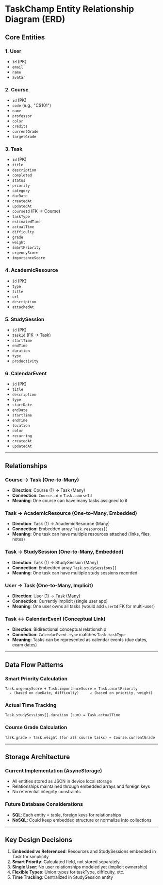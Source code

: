 # TaskChamp Entity Relationship Diagram (ERD)

## Core Entities

### 1. **User**
- `id` (PK)
- `email`
- `name` 
- `avatar`

### 2. **Course**
- `id` (PK)
- `code` (e.g., "CS101")
- `name`
- `professor`
- `color`
- `credits`
- `currentGrade`
- `targetGrade`

### 3. **Task**
- `id` (PK)
- `title`
- `description`
- `completed`
- `status`
- `priority`
- `category`
- `dueDate`
- `createdAt`
- `updatedAt`
- `courseId` (FK → Course)
- `taskType`
- `estimatedTime`
- `actualTime`
- `difficulty`
- `grade`
- `weight`
- `smartPriority`
- `urgencyScore`
- `importanceScore`

### 4. **AcademicResource**
- `id` (PK)
- `type`
- `title`
- `url`
- `description`
- `attachedAt`

### 5. **StudySession**
- `id` (PK)
- `taskId` (FK → Task)
- `startTime`
- `endTime`
- `duration`
- `type`
- `productivity`

### 6. **CalendarEvent**
- `id` (PK)
- `title`
- `description`
- `type`
- `startDate`
- `endDate`
- `startTime`
- `endTime`
- `location`
- `color`
- `recurring`
- `createdAt`
- `updatedAt`

---

## Relationships

### **Course → Task** (One-to-Many)
- **Direction**: Course (1) → Task (Many)
- **Connection**: `Course.id` = `Task.courseId`
- **Meaning**: One course can have many tasks assigned to it

### **Task → AcademicResource** (One-to-Many, Embedded)
- **Direction**: Task (1) → AcademicResource (Many)
- **Connection**: Embedded array `Task.resources[]`
- **Meaning**: One task can have multiple resources attached (links, files, notes)

### **Task → StudySession** (One-to-Many, Embedded)
- **Direction**: Task (1) → StudySession (Many) 
- **Connection**: Embedded array `Task.studySessions[]`
- **Meaning**: One task can have multiple study sessions recorded

### **User → Task** (One-to-Many, Implicit)
- **Direction**: User (1) → Task (Many)
- **Connection**: Currently implicit (single user app)
- **Meaning**: One user owns all tasks (would add `userId` FK for multi-user)

### **Task ↔ CalendarEvent** (Conceptual Link)
- **Direction**: Bidirectional conceptual relationship
- **Connection**: `CalendarEvent.type` matches `Task.taskType`
- **Meaning**: Tasks can be represented as calendar events (due dates, exam dates)

---

## Data Flow Patterns

### **Smart Priority Calculation**
```
Task.urgencyScore + Task.importanceScore = Task.smartPriority
  ↗ (based on dueDate, difficulty)     ↗ (based on priority, weight)
```

### **Actual Time Tracking** 
```
Task.studySessions[].duration (sum) = Task.actualTime
```

### **Course Grade Calculation**
```
Task.grade × Task.weight (for all course tasks) = Course.currentGrade
```

---

## Storage Architecture

### **Current Implementation (AsyncStorage)**
- All entities stored as JSON in device local storage
- Relationships maintained through embedded arrays and foreign keys
- No referential integrity constraints

### **Future Database Considerations**
- **SQL**: Each entity = table, foreign keys for relationships
- **NoSQL**: Could keep embedded structure or normalize into collections

---

## Key Design Decisions

1. **Embedded vs Referenced**: Resources and StudySessions embedded in Task for simplicity
2. **Smart Priority**: Calculated field, not stored separately  
3. **Single User**: No user relationships modeled yet (implicit ownership)
4. **Flexible Types**: Union types for taskType, difficulty, etc.
5. **Time Tracking**: Centralized in StudySession entity
